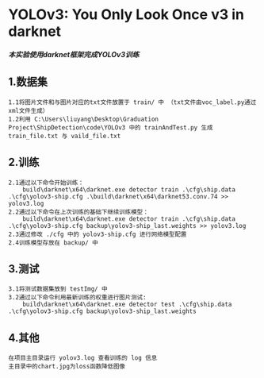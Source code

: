 # YOLOv3: You Only Look Once v3 in darknet
***本实验使用darknet框架完成YOLOv3训练***
## 1.数据集
	1.1将图片文件和与图片对应的txt文件放置于 train/ 中 （txt文件由voc_label.py通过xml文件生成）
	1.2利用 C:\Users\liuyang\Desktop\Graduation Project\ShipDetection\code\YOLOv3 中的 trainAndTest.py 生成 train_file.txt 与 vaild_file.txt

## 2.训练
	2.1通过以下命令开始训练：
		build\darknet\x64\darknet.exe detector train .\cfg\ship.data .\cfg\yolov3-ship.cfg .\build\darknet\x64\darknet53.conv.74 >> yolov3.log
	2.2通过以下命令在上次训练的基础下继续训练模型：
		build\darknet\x64\darknet.exe detector train .\cfg\ship.data .\cfg\yolov3-ship.cfg backup\yolov3-ship_last.weights >> yolov3.log
	2.3通过修改 ./cfg 中的 yolov3-ship.cfg 进行网络模型配置
	2.4训练模型存放在 backup/ 中

## 3.测试
	3.1将测试数据集放到 testImg/ 中
	3.2通过以下命令利用最新训练的权重进行图片测试:
		build\darknet\x64\darknet.exe detector test .\cfg\ship.data .\cfg\yolov3-ship.cfg backup\yolov3-ship_last.weights

## 4.其他
	在项目主目录运行 yolov3.log 查看训练的 log 信息
	主目录中的chart.jpg为loss函数降低图像